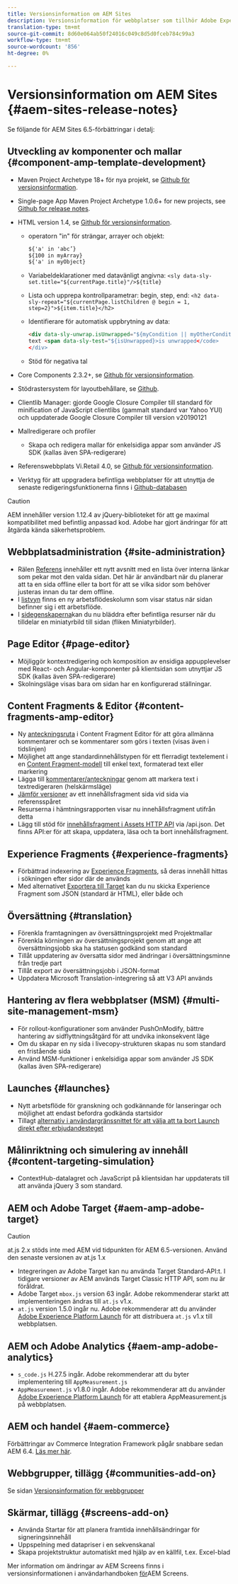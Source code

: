 ```yaml
---
title: Versionsinformation om AEM Sites
description: Versionsinformation för webbplatser som tillhör Adobe Experience Manager 6.5.
translation-type: tm+mt
source-git-commit: 8d60e064ab50f24016c049c8d5d0fceb784c99a3
workflow-type: tm+mt
source-wordcount: '856'
ht-degree: 0%

---
```



# Versionsinformation om AEM Sites {#aem-sites-release-notes}

Se följande för AEM Sites 6.5-förbättringar i detalj:

## Utveckling av komponenter och mallar {#component-amp-template-development}

* Maven Project Archetype 18+ för nya projekt, se [Github för versionsinformation](https://github.com/Adobe-Marketing-Cloud/aem-project-archetype/releases).
* Single-page App Maven Project Archetype 1.0.6+ for new projects, see [Github for release notes](https://github.com/adobe/aem-spa-project-archetype/releases).
* HTML version 1.4, se [Github för versionsinformation](https://github.com/adobe/htl-spec/releases/tag/1.4).

   * operatorn &quot;in&quot; för strängar, arrayer och objekt:

      ```html
      ${'a' in 'abc’}
      ${100 in myArray}
      ${'a' in myObject}
      ```

   * Variabeldeklarationer med datavänligt angivna:
      `<sly data-sly-set.title="${currentPage.title}"/>${title}`

   * Lista och upprepa kontrollparametrar: begin, step, end:
      `<h2 data-sly-repeat="${currentPage.listChildren @ begin = 1, step=2}">${item.title}</h2>`

   * Identifierare för automatisk uppbrytning av data:

      ```html
      <div data-sly-unwrap.isUnwrapped="${myCondition || myOtherCondition}">
      text <span data-sly-test="${isUnwrapped}>is unwrapped</code>
      </div>
      ```

   * Stöd för negativa tal

* Core Components 2.3.2+, se [Github för versionsinformation](https://github.com/Adobe-Marketing-Cloud/aem-core-wcm-components/releases).
* Stödrastersystem för layoutbehållare, se [Github](https://github.com/Adobe-Marketing-Cloud/aem-responsivegrid).
* Clientlib Manager: gjorde Google Closure Compiler till standard för minification of JavaScript clientlibs (gammalt standard var Yahoo YUI) och uppdaterade Google Closure Compiler till version v20190121
* Mallredigerare och profiler

   * Skapa och redigera mallar för enkelsidiga appar som använder JS SDK (kallas även SPA-redigerare)

* Referenswebbplats Vi.Retail 4.0, se [Github för versionsinformation](https://github.com/Adobe-Marketing-Cloud/aem-sample-we-retail/releases).
* Verktyg för att uppgradera befintliga webbplatser för att utnyttja de senaste redigeringsfunktionerna finns i [Github-databasen](https://github.com/adobe/aem-modernize-tools)

>[!CAUTION]
>
>AEM innehåller version 1.12.4 av jQuery-biblioteket för att ge maximal kompatibilitet med befintlig anpassad kod. Adobe har gjort ändringar för att åtgärda kända säkerhetsproblem.

## Webbplatsadministration {#site-administration}

* Rälen [Referens](/help/sites-authoring/author-environment-tools.md#references) innehåller ett nytt avsnitt med en lista över interna länkar som pekar mot den valda sidan. Det här är användbart när du planerar att ta en sida offline eller ta bort för att se vilka sidor som behöver justeras innan du tar dem offline.
* I [listvyn](/help/sites-authoring/basic-handling.md#list-view) finns en ny arbetsflödeskolumn som visar status när sidan befinner sig i ett arbetsflöde.
* I [sidegenskaperna](/help/sites-authoring/editing-page-properties.md)kan du nu bläddra efter befintliga resurser när du tilldelar en miniatyrbild till sidan (fliken Miniatyrbilder).

## Page Editor {#page-editor}

* Möjliggör kontextredigering och komposition av ensidiga appupplevelser med React- och Angular-komponenter på klientsidan som utnyttjar JS SDK (kallas även SPA-redigerare)
* Skolningsläge visas bara om sidan har en konfigurerad ställningar.

## Content Fragments &amp; Editor {#content-fragments-amp-editor}

* Ny [anteckningsruta](/help/assets/content-fragments/content-fragments-variations.md#viewing-editing-deleting-annotations) i Content Fragment Editor för att göra allmänna kommentarer och se kommentarer som görs i texten (visas även i tidslinjen)
* Möjlighet att ange standardinnehållstypen för ett flerradigt textelement i en [Content Fragment-modell](/help/assets/content-fragments/content-fragments-models.md) till enkel text, formaterad text eller markering
* Lägga till [kommentarer/anteckningar](/help/assets/content-fragments/content-fragments-variations.md#annotating-a-content-fragment) genom att markera text i textredigeraren (helskärmsläge)
* [Jämför versioner](/help/assets/content-fragments/content-fragments-managing.md#comparing-fragment-versions) av ett innehållsfragment sida vid sida via referensspåret
* Resurserna i hämtningsrapporten visar nu innehållsfragment utifrån detta
* Lägg till stöd för [innehållsfragment i Assets HTTP API](/help/assets/assets-api-content-fragments.md) via /api.json. Det finns API:er för att skapa, uppdatera, läsa och ta bort innehållsfragment.

## Experience Fragments {#experience-fragments}

* Förbättrad indexering av [Experience Fragments](/help/sites-authoring/experience-fragments.md), så deras innehåll hittas i sökningen efter sidor där de används
* Med alternativet [Exportera till Target](/help/sites-administering/experience-fragments-target.md) kan du nu skicka Experience Fragment som JSON (standard är HTML), eller både och

## Översättning {#translation}

* Förenkla framtagningen av översättningsprojekt med Projektmallar
* Förenkla körningen av översättningsprojekt genom att ange att översättningsjobb ska ha statusen godkänd som standard
* Tillåt uppdatering av översatta sidor med ändringar i översättningsminne från tredje part
* Tillåt export av översättningsjobb i JSON-format
* Uppdatera Microsoft Translation-integrering så att V3 API används

## Hantering av flera webbplatser (MSM) {#multi-site-management-msm}

* För rollout-konfigurationer som använder PushOnModify, bättre hantering av sidflyttningsåtgärd för att undvika inkonsekvent läge
* Om du skapar en ny sida i livecopy-strukturen skapas nu som standard en fristående sida
* Använd MSM-funktioner i enkelsidiga appar som använder JS SDK (kallas även SPA-redigerare)

## Launches {#launches}

* Nytt arbetsflöde för granskning och godkännande för lanseringar och möjlighet att endast befordra godkända startsidor
* Tillagt [alternativ i användargränssnittet för att välja att ta bort Launch direkt efter erbjudandesteget](/help/sites-authoring/launches-promoting.md#promoting-launch-pages)

## Målinriktning och simulering av innehåll {#content-targeting-simulation}

* ContextHub-datalagret och JavaScript på klientsidan har uppdaterats till att använda jQuery 3 som standard.

## AEM och Adobe Target {#aem-amp-adobe-target}

>[!CAUTION]
>
>at.js 2.x stöds inte med AEM vid tidpunkten för AEM 6.5-versionen. Använd den senaste versionen av at.js 1.x

* Integreringen av Adobe Target kan nu använda Target Standard-API:t. I tidigare versioner av AEM används Target Classic HTTP API, som nu är föråldrat.
* Adobe Target `mbox.js` version 63 ingår. Adobe rekommenderar starkt att implementeringen ändras till `at.js` v1.x.
* `at.js` version 1.5.0 ingår nu. Adobe rekommenderar att du använder [Adobe Experience Platform Launch](https://www.adobe.com/experience-platform/launch.html) för att distribuera `at.js` v1.x till webbplatsen.

## AEM och Adobe Analytics {#aem-amp-adobe-analytics}

* `s_code.js` H.27.5 ingår. Adobe rekommenderar att du byter implementering till `AppMeasurement.js`
* `AppMeasurement.js` v1.8.0 ingår. Adobe rekommenderar att du använder [Adobe Experience Platform Launch](https://www.adobe.com/experience-platform/launch.html) för att etablera AppMeasurement.js på webbplatsen.

## AEM och handel {#aem-commerce}

Förbättringar av Commerce Integration Framework pågår snabbare sedan AEM 6.4. [Läs mer här](https://www.adobe.io/apis/experiencecloud/commerce-integration-framework/docs.html).

## Webbgrupper, tillägg {#communities-add-on}

Se sidan [Versionsinformation för webbgrupper](../release-notes/communities-release-notes.md)

## Skärmar, tillägg {#screens-add-on}

* Använda Startar för att planera framtida innehållsändringar för signeringsinnehåll
* Uppspelning med datapriser i en sekvenskanal
* Skapa projektstruktur automatiskt med hjälp av en källfil, t.ex. Excel-blad

Mer information om ändringar av AEM Screens finns i versionsinformationen i användarhandboken [för](https://docs.adobe.com/content/help/en/experience-manager-screens/user-guide/aem-screens-introduction.html)AEM Screens.
